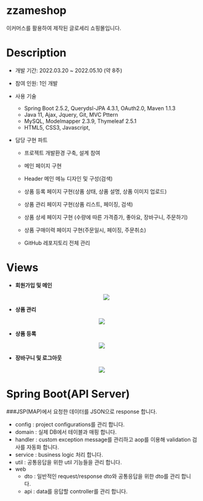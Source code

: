 # zzameshop

이커머스를 활용하여 제작된 글로세리 쇼핑몰입니다.




# Description

- 개발 기간: 2022.03.20 ~ 2022.05.10 (약 8주)

- 참여 인원: 1인 개발

- 사용 기술

  - Spring Boot 2.5.2, Querydsl-JPA 4.3.1, OAuth2.0, Maven 1.1.3
  - Java 11,  Ajax,  Jquery,  Git,  MVC Pttern
  - MySQL, Modelmapper 2.3.9, Thymeleaf 2.5.1
  - HTML5, CSS3, Javascript, 

- 담당 구현 파트

  - 프로젝트 개발환경 구축, 설계 참여

  - 메인 페이지 구현

  - Header 메인 메뉴 디자인 및 구성(검색)
  
  - 상품 등록 페이지 구현(상품 상태, 상품 설명, 상품 이미지 업로드)
  
  - 상품 관리 페이지 구현(상품 리스트, 페이징, 검색)

  - 상품 상세 페이지 구현 (수량에 따른 가격증가, 좋아요, 장바구니, 주문하기)
  
  - 상품 구매이력 페이지 구현(주문일시, 페이징, 주문취소)

  - GitHub 레포지토리 전체 관리

    

# Views

- **회원가입 및 메인**

  <p align="center"><img src="https://github.com/DEVZZAME/zzameshop/blob/master/01.gif?raw=true"/></p>





- **상품 관리** 

<p align="center"><img src="https://github.com/DEVZZAME/zzameshop/blob/master/02.gif?raw=true"/></p>





- **상품 등록**

<p align="center"><img src="https://github.com/DEVZZAME/zzameshop/blob/master/03.gif?raw=true"/></p>





- **장바구니 및 로그아웃**

<p align="center"><img src="https://github.com/DEVZZAME/zzameshop/blob/master/04.gif?raw=true"/></p>





# Spring Boot(API Server)
###JSP(MAP)에서 요청한 데이터를 JSON으로 response 합니다.
> 
- config : project configurations를 관리 합니다.
- domain : 실제 DB에서 테이블과 매핑 합니다.
- handler : custom exception message를 관리하고 aop를 이용해 validation 검사를 자동화 합니다.
- service : business logic 처리 합니다.
- util : 공통응답을 위한 util 기능들을 관리 합니다.
- web
    - dto : 일반적인 request/response dto와 공통응답을 위한 dto를 관리 합니다.
    - api : data를 응답할 controller를 관리 합니다.

